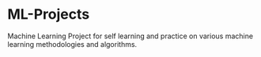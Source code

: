 # ML-Projects
Machine Learning Project for self learning and practice on various machine learning methodologies and algorithms.
